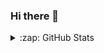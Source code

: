 ### Hi there 👋

<!--
**farhanyusuf/farhanyusuf** is a ✨ _special_ ✨ repository because its `README.md` (this file) appears on your GitHub profile.

Here are some ideas to get you started:

- 🔭 I’m currently working on ...
- 🌱 I’m currently learning ...
- 👯 I’m looking to collaborate on ...
- 🤔 I’m looking for help with ...
- 💬 Ask me about ...
- 📫 How to reach me: ...
- 😄 Pronouns: ...
- ⚡ Fun fact: ...
-->

<details>
  <summary>:zap: GitHub Stats</summary>

  <img align="left" alt="farhanyusuf's GitHub Stats" src="https://github-readme-stats-git-master.farhanyusuf.vercel.app//api?username=codeSTACKr&show_icons=true&hide_border=true" />

</details>

[twitter]: https://twitter.com/cribabiy
[instagram]: https://www.instagram.com/hanfrhann
[linkedin]: https://linkedin.com/in/codeSTACKr

